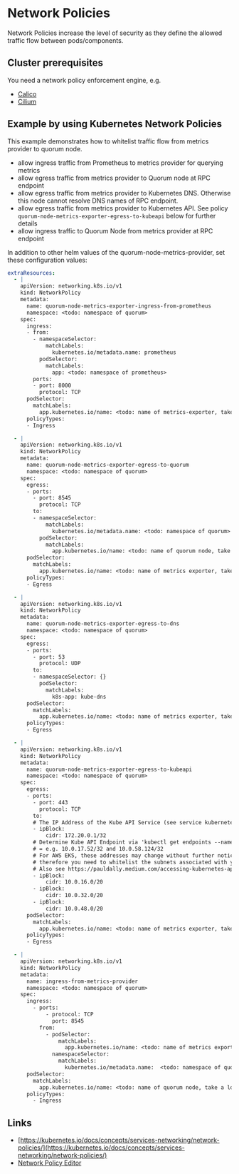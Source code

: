 # Network Policies

Network Policies increase the level of security as they define the allowed traffic flow between pods/components.

## Cluster prerequisites

You need a network policy enforcement engine, e.g.

- [Calico](https://projectcalico.docs.tigera.io/getting-started/kubernetes/helm)
- [Cilium](https://docs.cilium.io/en/v1.9/gettingstarted/k8s-install-managed/)

## Example by using Kubernetes Network Policies

This example demonstrates how to whitelist traffic flow from metrics provider to quorum node.

- allow ingress traffic from Prometheus to metrics provider for querying metrics
- allow egress traffic from metrics provider to Quorum node at RPC endpoint
- allow egress traffic from metrics provider to Kubernetes DNS. Otherwise this node cannot resolve DNS names of RPC endpoint.
- allow egress traffic from metrics provider to Kubernetes API. See policy `quorum-node-metrics-exporter-egress-to-kubeapi` below for further details
- allow ingress traffic to Quorum Node from metrics provider at RPC endpoint

In addition to other helm values of the quorum-node-metrics-provider, set these configuration values:

```yaml
extraResources:
  - |
    apiVersion: networking.k8s.io/v1
    kind: NetworkPolicy
    metadata:
      name: quorum-node-metrics-exporter-ingress-from-prometheus
      namespace: <todo: namespace of quorum>
    spec:
      ingress:
      - from:
        - namespaceSelector:
            matchLabels:
              kubernetes.io/metadata.name: prometheus
          podSelector:
            matchLabels:
              app: <todo: namespace of prometheus>
        ports:
        - port: 8000
          protocol: TCP
      podSelector:
        matchLabels:
          app.kubernetes.io/name: <todo: name of metrics-exporter, take a look at labels, e.g. quorum-node-metrics-exporter>
      policyTypes:
      - Ingress

  - |
    apiVersion: networking.k8s.io/v1
    kind: NetworkPolicy
    metadata:
      name: quorum-node-metrics-exporter-egress-to-quorum
      namespace: <todo: namespace of quorum>
    spec:
      egress:
      - ports:
        - port: 8545
          protocol: TCP
        to:
        - namespaceSelector:
            matchLabels:
              kubernetes.io/metadata.name: <todo: namespace of quorum>
          podSelector:
            matchLabels:
              app.kubernetes.io/name: <todo: name of quorum node, take a look at labels, e.g. quorum-node-0>
      podSelector:
        matchLabels:
          app.kubernetes.io/name: <todo: name of metrics exporter, take a look at labels, e.g. quorum-node-metrics-exporter>
      policyTypes:
      - Egress

  - |
    apiVersion: networking.k8s.io/v1
    kind: NetworkPolicy
    metadata:
      name: quorum-node-metrics-exporter-egress-to-dns
      namespace: <todo: namespace of quorum>
    spec:
      egress:
      - ports:
        - port: 53
          protocol: UDP
        to:
        - namespaceSelector: {}
          podSelector:
            matchLabels:
              k8s-app: kube-dns
      podSelector:
        matchLabels:
          app.kubernetes.io/name: <todo: name of metrics exporter, take a look at labels, e.g. quorum-node-metrics-exporter>
      policyTypes:
      - Egress

  - |
    apiVersion: networking.k8s.io/v1
    kind: NetworkPolicy
    metadata:
      name: quorum-node-metrics-exporter-egress-to-kubeapi
      namespace: <todo: namespace of quorum>
    spec:
      egress:
      - ports:
        - port: 443
          protocol: TCP
        to:
        # The IP Address of the Kube API Service (see service kubernetes.default)
        - ipBlock:
            cidr: 172.20.0.1/32
        # Determine Kube API Endpoint via 'kubectl get endpoints --namespace default kubernetes'
        # = e.g. 10.0.17.52/32 and 10.0.58.124/32
        # For AWS EKS, these addresses may change without further notice, 
        # therefore you need to whitelist the subnets associated with your AWS EKS cluster
        # Also see https://pauldally.medium.com/accessing-kubernetes-api-server-when-there-is-an-egress-networkpolicy-af4435e005f9
        - ipBlock:
            cidr: 10.0.16.0/20
        - ipBlock:
            cidr: 10.0.32.0/20
        - ipBlock:
            cidr: 10.0.48.0/20
      podSelector:
        matchLabels:
          app.kubernetes.io/name: <todo: name of metrics exporter, take a look at labels, e.g. quorum-node-metrics-exporter>
      policyTypes:
      - Egress

  - |
    apiVersion: networking.k8s.io/v1
    kind: NetworkPolicy
    metadata:
      name: ingress-from-metrics-provider
      namespace: <todo: namespace of quorum>
    spec:
      ingress:
        - ports:
            - protocol: TCP
              port: 8545
          from:
            - podSelector:
                matchLabels:
                  app.kubernetes.io/name: <todo: name of metrics exporter, take a look at labels, e.g. quorum-node-metrics-exporter>
              namespaceSelector:
                matchLabels:
                  kubernetes.io/metadata.name:  <todo: namespace of quorum>
      podSelector:
        matchLabels:
          app.kubernetes.io/name: <todo: name of quorum node, take a look at labels, e.g. quorum-node-0>
      policyTypes:
        - Ingress

```

## Links

- [https://kubernetes.io/docs/concepts/services-networking/network-policies/](https://kubernetes.io/docs/concepts/services-networking/network-policies/)
- [Network Policy Editor](https://editor.cilium.io/)
